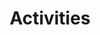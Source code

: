 ---
layout: default
title: Activities
parent: App entry points
grand_parent: App architecture
nav_order: 1
has_children: true
---